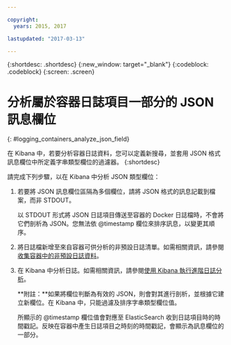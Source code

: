 ```yaml
---

copyright:
  years: 2015, 2017

lastupdated: "2017-03-13"

---
```



{:shortdesc: .shortdesc}
{:new_window: target="_blank"}
{:codeblock: .codeblock}
{:screen: .screen}


# 分析屬於容器日誌項目一部分的 JSON 訊息欄位
{: #logging_containers_analyze_json_field}

在 Kibana 中，若要分析容器日誌資料，您可以定義新搜尋，並套用 JSON 格式訊息欄位中所定義字串類型欄位的過濾器。
{:shortdesc}

請完成下列步驟，以在 Kibana 中分析 JSON 類型欄位：

1. 若要將 JSON 訊息欄位區隔為多個欄位，請將 JSON 格式的訊息記載到檔案，而非 STDOUT。 

    以 STDOUT 形式將 JSON 日誌項目傳送至容器的 Docker 日誌檔時，不會將它們剖析為 JSON。您無法依 @timestamp 欄位來排序訊息，以變更其順序。  

2. 將日誌檔新增至來自容器可供分析的非預設日誌清單。如需相關資訊，請參閱[收集容器中的非預設日誌資料](logging_containers_other_logs.html#logging_containers_collect_data)。 

3. 在 Kibana 中分析日誌。如需相關資訊，請參閱[使用 Kibana 執行進階日誌分析](../kibana4/logging_analyzing_logs_Kibana.html#analyzing_logs_Kibana)。

    **附註：**如果將欄位判斷為有效的 JSON，則會對其進行剖析，並根據它建立新欄位。在 Kibana 中，只能過濾及排序字串類型欄位值。
    
    所顯示的 @timestamp 欄位值會對應至 ElasticSearch 收到日誌項目時的時間戳記。反映在容器中產生日誌項目之時刻的時間戳記，會顯示為訊息欄位的一部分。
    


